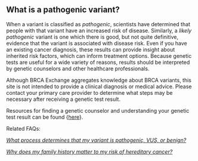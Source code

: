 ## What is a pathogenic variant?

When a variant is classified as _pathogenic_, scientists have determined that people with that variant have an increased risk of disease. Similarly, a _likely pathogenic_ variant is one which there is good, but not quite definitive, evidence that the variant is associated with disease risk. Even if you have an existing cancer diagnosis, these results can provide insight about inherited risk factors, which can inform treatment options. Because genetic tests are useful for a wide variety of reasons, results should be interpreted by genetic counselors and other healthcare professionals.

Although BRCA Exchange aggregates knowledge about BRCA variants, this site is not intended to provide a clinical diagnosis or medical advice. Please contact your primary care provider to determine what steps may be necessary after receiving a genetic test result.

Resources for finding a genetic counselor and understanding your genetic test result can be found {[here](/where-can-i-find-more-resources.md)}.

Related FAQs:

[_What process determines that my variant is pathogenic, VUS, or benign?_](/what-process-determines-that-my-variant-is-pathogenic-vus-or-benign.md)

[_Why does my family history matter to my risk of hereditary cancer?_](/why-does-my-family-history-matter-to-my-risk-of-hereditary-cancer.md)

